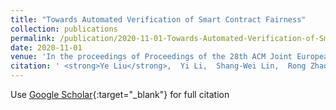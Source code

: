 ```yaml
---
title: "Towards Automated Verification of Smart Contract Fairness"
collection: publications
permalink: /publication/2020-11-01-Towards-Automated-Verification-of-Smart-Contract-Fairness
date: 2020-11-01
venue: 'In the proceedings of Proceedings of the 28th ACM Joint European Software Engineering Conference and Symposium on the Foundations of Software Engineering (FSE)'
citation: ' <strong>Ye Liu</strong>,  Yi Li,  Shang-Wei Lin,  Rong Zhao, &quot;Towards Automated Verification of Smart Contract Fairness.&quot; In the proceedings of Proceedings of the 28th ACM Joint European Software Engineering Conference and Symposium on the Foundations of Software Engineering (FSE), 2020.'
---
```

Use [Google Scholar](https://scholar.google.com/scholar?q=Towards+Automated+Verification+of+Smart+Contract+Fairness){:target="_blank"} for full citation